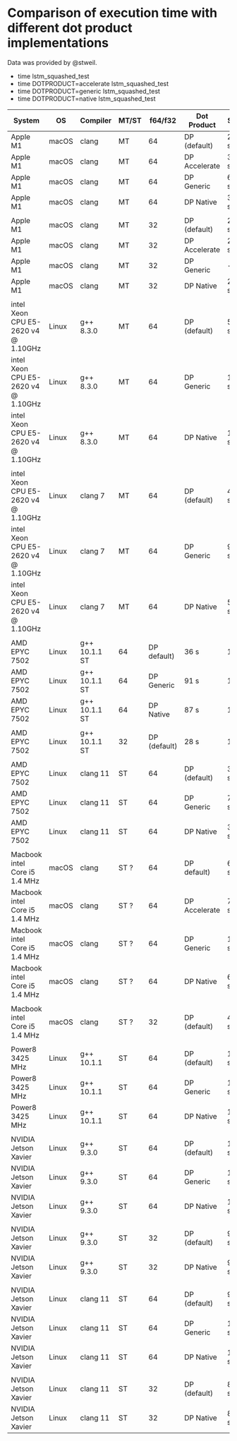 # Comparison of execution time with different dot product implementations

Data was provided by @stweil.

* time lstm_squashed_test
* time DOTPRODUCT=accelerate lstm_squashed_test
* time DOTPRODUCT=generic lstm_squashed_test
* time DOTPRODUCT=native lstm_squashed_test

| System | OS | Compiler | MT/ST | f64/f32 | Dot Product | Sec | Norm
| -- | -- | -- | -- | -- | -- | -- | -- |
| Apple M1 | macOS | clang | MT | 64 | DP (default) | 24 s | 1. |
| Apple M1 | macOS | clang | MT | 64 | DP Accelerate | 33 s | 1. |
| Apple M1 | macOS | clang | MT | 64 | DP Generic | 64 s | 1.
| Apple M1 | macOS | clang | MT | 64 | DP Native  | 30 s | 1. |
|   |   |   |   |   |   |   |   |
| Apple M1 | macOS | clang | MT | 32 | DP (default) | 22 s | 1. |
| Apple M1 | macOS | clang | MT | 32 | DP Accelerate | 23 s | 1. |
| Apple M1 | macOS | clang | MT | 32 | DP Generic | -- | --
| Apple M1 | macOS | clang | MT | 32 | DP Native | 22 s | 1. |
|   |   |   |   |   |   |   |   |
| intel Xeon CPU E5-2620 v4 @ 1.10GHz | Linux | g++ 8.3.0 | MT | 64 | DP (default) | 53 s | 1. |
| intel Xeon CPU E5-2620 v4 @ 1.10GHz | Linux | g++ 8.3.0 | MT | 64 | DP Generic | 105 s | 1. |
| intel Xeon CPU E5-2620 v4 @ 1.10GHz | Linux | g++ 8.3.0 | MT | 64 | DP Native  | 139 s | 1.
|   |   |   |   |   |   |   |   |
| intel Xeon CPU E5-2620 v4 @ 1.10GHz | Linux | clang 7 | MT | 64 | DP (default) | 47 s | 1. |
| intel Xeon CPU E5-2620 v4 @ 1.10GHz | Linux | clang 7 | MT | 64 | DP Generic | 99 s | 1.
| intel Xeon CPU E5-2620 v4 @ 1.10GHz | Linux | clang 7 | MT | 64 | DP Native  | 55 s | 1. |
|   |   |   |   |   |   |   |   |
| AMD EPYC 7502 | Linux | g++ 10.1.1 ST | 64 | DP default) | 36 s | 1. |
| AMD EPYC 7502 | Linux | g++ 10.1.1 ST | 64 | DP Generic | 91 s | 1.
| AMD EPYC 7502 | Linux | g++ 10.1.1 ST | 64 | DP Native | 87 s | 1.
|   |   |   |   |   |   |   |   |
| AMD EPYC 7502 | Linux | g++ 10.1.1 ST | 32 | DP (default) | 28 s | 1. |
|   |   |   |   |   |   |   |   |
| AMD EPYC 7502 | Linux | clang 11 | ST | 64 | DP (default) | 32 s | 1. |
| AMD EPYC 7502 | Linux | clang 11 | ST | 64 | DP Generic | 76 s | 1. |
| AMD EPYC 7502 | Linux | clang 11 | ST | 64 | DP Native | 37 s | 1. |
|   |   |   |   |   |   |   |   |
| Macbook intel Core i5 1.4 MHz | macOS | clang | ST ? | 64 | DP default) | 60 s | 1. |
| Macbook intel Core i5 1.4 MHz | macOS | clang | ST ? | 64 | DP Accelerate | 78 s | 1. |
| Macbook intel Core i5 1.4 MHz | macOS | clang | ST ? | 64 | DP Generic | 108 s | 1. |
| Macbook intel Core i5 1.4 MHz | macOS | clang | ST ? | 64 | DP Native | 65 s | 1. |
|   |   |   |   |   |   |   |   |
| Macbook intel Core i5 1.4 MHz | macOS | clang | ST ? | 32 | DP (default) | 49 s | 1. |
|   |   |   |   |   |   |   |   |
| Power8 3425 MHz | Linux | g++ 10.1.1 | ST | 64 | DP  (default) | 179 s | 1. |
| Power8 3425 MHz | Linux | g++ 10.1.1 | ST | 64 | DP  Generic | 179 s | 1. |
| Power8 3425 MHz | Linux | g++ 10.1.1 | ST | 64 | DP  Native | 130 s | 1. |
|   |   |   |   |   |   |   |   |
| NVIDIA Jetson Xavier | Linux | g++ 9.3.0 | ST | 64 | DP (default) | 113 s | 1. |
| NVIDIA Jetson Xavier | Linux | g++ 9.3.0 | ST | 64 | DP Generic | 180 s | 1. |
| NVIDIA Jetson Xavier | Linux | g++ 9.3.0 | ST | 64 | DP Native | 179 s | 1. |
|   |   |   |   |   |   |   |   |
| NVIDIA Jetson Xavier | Linux | g++ 9.3.0 | ST | 32 | DP (default) | 97 s | 1. |
| NVIDIA Jetson Xavier | Linux | g++ 9.3.0 | ST | 32 | DP Native | 96 s | 1. |
|   |   |   |   |   |   |   |   |
| NVIDIA Jetson Xavier | Linux | clang 11 | ST | 64 | DP (default) | 97 s | 1. |
| NVIDIA Jetson Xavier | Linux | clang 11 | ST | 64 | DP Generic | 185 s | 1. |
| NVIDIA Jetson Xavier | Linux | clang 11 | ST | 64 | DP Native | 104 s | 1. |
|   |   |   |   |   |   |   |   |
| NVIDIA Jetson Xavier | Linux | clang 11 | ST | 32 | DP (default) | 86 s | 1. |
| NVIDIA Jetson Xavier | Linux | clang 11 | ST | 32 | DP Native | 83 s | 1. |
